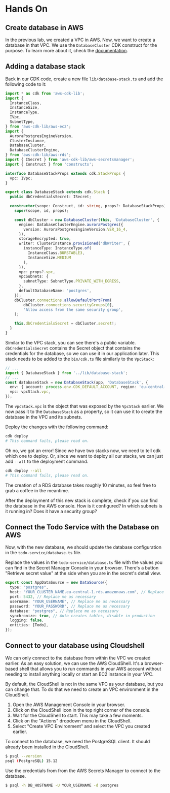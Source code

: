# Hands On

## Create database in AWS

In the previous lab, we created a VPC in AWS. Now, we want to create a database in that VPC. We use the `DatabaseCluster` 
CDK construct for the purpose. To learn more about it, check the [documentation](https://docs.aws.amazon.com/cdk/api/v2/docs/aws-cdk-lib.aws_rds-readme.html).

## Adding a database stack

Back in our CDK code, create a new file `lib/database-stack.ts` and add the following code to it:

```typescript
import * as cdk from 'aws-cdk-lib';
import {
  InstanceClass,
  InstanceSize,
  InstanceType,
  IVpc,
  SubnetType,
} from 'aws-cdk-lib/aws-ec2';
import {
  AuroraPostgresEngineVersion,
  ClusterInstance,
  DatabaseCluster,
  DatabaseClusterEngine,
} from 'aws-cdk-lib/aws-rds';
import { ISecret } from 'aws-cdk-lib/aws-secretsmanager';
import { Construct } from 'constructs';

interface DatabaseStackProps extends cdk.StackProps {
  vpc: IVpc;
}

export class DatabaseStack extends cdk.Stack {
  public dbCredentialsSecret: ISecret;

  constructor(scope: Construct, id: string, props?: DatabaseStackProps) {
    super(scope, id, props);

    const dbCluster = new DatabaseCluster(this, 'DatabaseCluster', {
      engine: DatabaseClusterEngine.auroraPostgres({
        version: AuroraPostgresEngineVersion.VER_16_4,
      }),
      storageEncrypted: true,
      writer: ClusterInstance.provisioned('dbWriter', {
        instanceType: InstanceType.of(
          InstanceClass.BURSTABLE3,
          InstanceSize.MEDIUM
        ),
      }),
      vpc: props?.vpc,
      vpcSubnets: {
        subnetType: SubnetType.PRIVATE_WITH_EGRESS,
      },
      defaultDatabaseName: 'postgres',
    });
    dbCluster.connections.allowDefaultPortFrom(
        dbCluster.connections.securityGroups[0],
        'Allow access from the same security group',
    );

    this.dbCredentialsSecret = dbCluster.secret!;
  }
}
```

Similar to the VPC stack, you can see there's a public variable. `dbCredentialsSecret` contains the Secret object that contains the credentials for the database, so we can use it in our application later.
This stack needs to be added to the `bin/cdk.ts` file similarly to the `VpcStack`:

```typescript
// ...
import { DatabaseStack } from '../lib/database-stack';
// ...
const databaseStack = new DatabaseStack(app, 'DatabaseStack', {
  env: { account: process.env.CDK_DEFAULT_ACCOUNT, region: 'eu-central-1' },
  vpc: vpcStack.vpc,
});
```

The `vpcStack.vpc` is the object that was exposed by the `VpcStack` earlier. We now pass it to the `DatabaseStack` as a property, so it can use it to create the database in the VPC and its subnets.

Deploy the changes with the following command:

```sh
cdk deploy
# This command fails, please read on.
```

Oh no, we got an error!
Since we have two stacks now, we need to tell cdk which one to deploy. Or, since we want to deploy all our stacks, we can just add `--all` to the deployment command.

```sh
cdk deploy --all
# This command fails, please read on.
```

The creation of a RDS database takes roughly 10 minutes, so feel free to grab a coffee in the meantime.

After the deployment of this new stack is complete, check if you can find the database in the AWS console.
How is it configured? In which subnets is it running in? Does it have a security group?


## Connect the Todo Service with the Database on AWS

Now, with the new database, we should update the database configuration in the `todo-service/database.ts` file.

Replace the values in the `todo-service/database.ts` file with the values you can find in the Secret Manager Console in your browser.
There's a button "Retrieve secret value" at the side when you are in the secret's detail view.

```typescript
export const AppDataSource = new DataSource({
  type: "postgres",
  host: "YOUR_CLUSTER_NAME.eu-central-1.rds.amazonaws.com", // Replace me as necessary
  port: 5432, // Replace me as necessary
  username: "YOUR_USERNAME", // Replace me as necessary
  password: "YOUR_PASSWORD", // Replace me as necessary
  database: "postgres", // Replace me as necessary
  synchronize: true, // Auto creates tables, disable in production
  logging: false,
  entities: [Todo],
});
```

## Connect to your database using Cloudshell

We can only connect to the database from within the VPC we created earlier. As an easy solution, we can use the AWS CloudShell. 
It's a browser-based shell that allows you to run commands in your AWS account without needing to install anything locally 
or start an EC2 instance in your VPC.

By default, the CloudShell is not in the same VPC as your database, but you can change that. To do that we need to create an VPC environment in the CloudShell.
1. Open the AWS Management Console in your browser.
2. Click on the CloudShell icon in the top right corner of the console.
3. Wait for the CloudShell to start. This may take a few moments.
4. Click on the "Actions" dropdown menu in the CloudShell.
5. Select "Create VPC Environment" and select the VPC you created earlier.

To connect to the database, we need the PostgreSQL client. It should already been installed in the CloudShell.
```sh
$ psql --version
psql (PostgreSQL) 15.12
```

Use the credentials from from the AWS Secrets Manager to connect to the database.
```sh
$ psql -h DB_HOSTNAME -U YOUR_USERNAME -d postgres
```